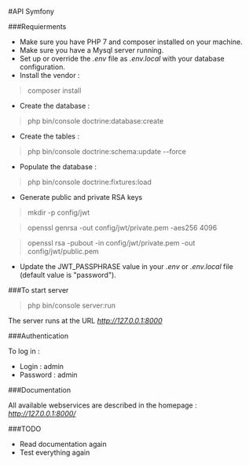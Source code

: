 #API Symfony

###Requierments

- Make sure you have PHP 7 and composer installed on your machine.
- Make sure you have a Mysql server running.
- Set up or override the *.env* file as *.env.local* with your database configuration.
- Install the vendor :
>composer install
- Create the database :
>php bin/console doctrine:database:create
- Create the tables :
>php bin/console doctrine:schema:update --force
- Populate the database :
>php bin/console doctrine:fixtures:load
- Generate public and private RSA keys
>mkdir -p config/jwt

>openssl genrsa -out config/jwt/private.pem -aes256 4096

>openssl rsa -pubout -in config/jwt/private.pem -out config/jwt/public.pem
- Update the JWT_PASSPHRASE value in your *.env* or *.env.local* file (default value is "password").

###To start server

>php bin/console server:run

The server runs at the URL *http://127.0.0.1:8000*

###Authentication

To log in :

- Login : admin
- Password : admin


###Documentation

All available webservices are described in the homepage : *http://127.0.0.1:8000/*


###TODO

- Read documentation again
- Test everything again

